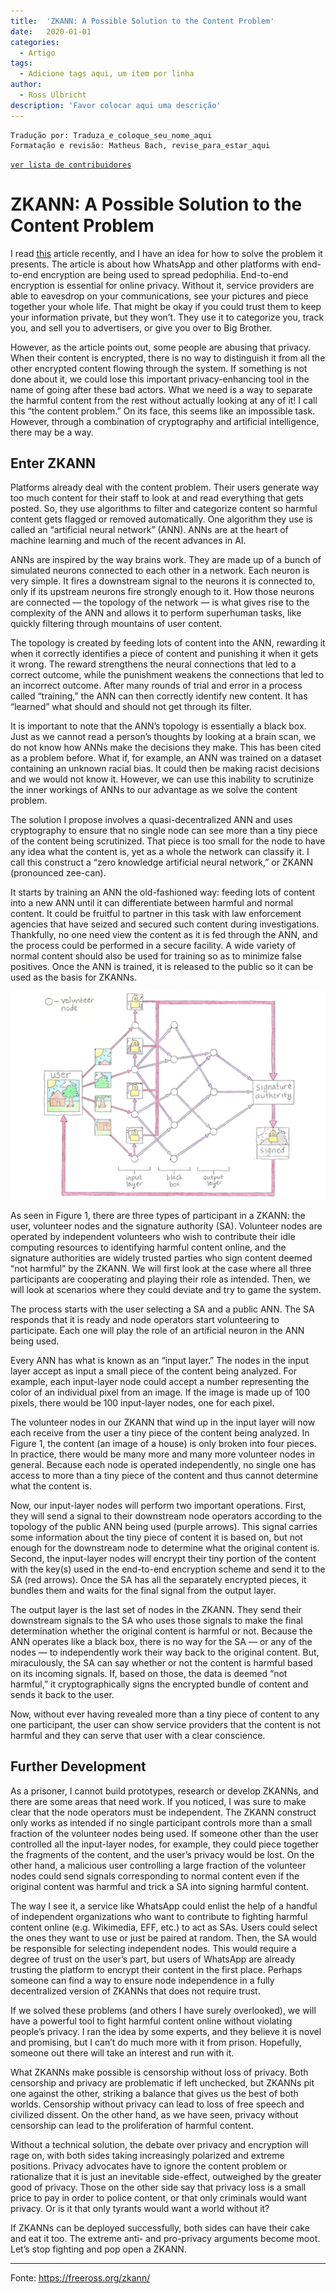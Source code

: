 ```yaml
---
title:  'ZKANN: A Possible Solution to the Content Problem'
date:   2020-01-01
categories:
  - Artigo
tags:
  - Adicione tags aqui, um item por linha
author:
  - Ross Ulbricht
description: 'Favor colocar aqui uma descrição'
---
```


```
Tradução por: Traduza_e_coloque_seu_nome_aqui
Formatação e revisão: Matheus Bach, revise_para_estar_aqui
```
[```ver lista de contribuidores```](/about/#contribuidores)

# ZKANN: A Possible Solution to the Content Problem

I read [this](https://techcrunch.com/2018/12/20/whatsapp-pornography/) article recently, and I have an idea for how to solve the problem it presents. The article is about how WhatsApp and other platforms with end-to-end encryption are being used to spread pedophilia. End-to-end encryption is essential for online privacy. Without it, service providers are able to eavesdrop on your communications, see your pictures and piece together your whole life. That might be okay if you could trust them to keep your information private, but they won’t. They use it to categorize you, track you, and sell you to advertisers, or give you over to Big Brother.

However, as the article points out, some people are abusing that privacy. When their content is encrypted, there is no way to distinguish it from all the other encrypted content flowing through the system. If something is not done about it, we could lose this important privacy-enhancing tool in the name of going after these bad actors. What we need is a way to separate the harmful content from the rest without actually looking at any of it! I call this “the content problem.” On its face, this seems like an impossible task. However, through a combination of cryptography and artificial intelligence, there may be a way.

## Enter ZKANN

Platforms already deal with the content problem. Their users generate way too much content for their staff to look at and read everything that gets posted. So, they use algorithms to filter and categorize content so harmful content gets flagged or removed automatically. One algorithm they use is called an “artificial neural network” (ANN). ANNs are at the heart of machine learning and much of the recent advances in AI.

ANNs are inspired by the way brains work. They are made up of a bunch of simulated neurons connected to each other in a network. Each neuron is very simple. It fires a downstream signal to the neurons it is connected to, only if its upstream neurons fire strongly enough to it. How those neurons are connected — the topology of the network — is what gives rise to the complexity of the ANN and allows it to perform superhuman tasks, like quickly filtering through mountains of user content.

The topology is created by feeding lots of content into the ANN, rewarding it when it correctly identifies a piece of content and punishing it when it gets it wrong. The reward strengthens the neural connections that led to a correct outcome, while the punishment weakens the connections that led to an incorrect outcome. After many rounds of trial and error in a process called “training,” the ANN can then correctly identify new content. It has “learned” what should and should not get through its filter.

It is important to note that the ANN’s topology is essentially a black box. Just as we cannot read a person’s thoughts by looking at a brain scan, we do not know how ANNs make the decisions they make. This has been cited as a problem before. What if, for example, an ANN was trained on a dataset containing an unknown racial bias. It could then be making racist decisions and we would not know it. However, we can use this inability to scrutinize the inner workings of ANNs to our advantage as we solve the content problem.

The solution I propose involves a quasi-decentralized ANN and uses cryptography to ensure that no single node can see more than a tiny piece of the content being scrutinized. That piece is too small for the node to have any idea what the content is, yet as a whole the network can classify it. I call this construct a “zero knowledge artificial neural network,” or ZKANN (pronounced zee-can).

It starts by training an ANN the old-fashioned way: feeding lots of content into a new ANN until it can differentiate between harmful and normal content. It could be fruitful to partner in this task with law enforcement agencies that have seized and secured such content during investigations. Thankfully, no one need view the content as it is fed through the ANN, and the process could be performed in a secure facility. A wide variety of normal content should also be used for training so as to minimize false positives. Once the ANN is trained, it is released to the public so it can be used as the basis for ZKANNs.

![media](../stuff/zkann-diagram.webp)

As seen in Figure 1, there are three types of participant in a ZKANN: the user, volunteer nodes and the signature authority (SA). Volunteer nodes are operated by independent volunteers who wish to contribute their idle computing resources to identifying harmful content online, and the signature authorities are widely trusted parties who sign content deemed “not harmful” by the ZKANN. We will first look at the case where all three participants are cooperating and playing their role as intended. Then, we will look at scenarios where they could deviate and try to game the system.

The process starts with the user selecting a SA and a public ANN. The SA responds that it is ready and node operators start volunteering to participate. Each one will play the role of an artificial neuron in the ANN being used.

Every ANN has what is known as an “input layer.” The nodes in the input layer accept as input a small piece of the content being analyzed. For example, each input-layer node could accept a number representing the color of an individual pixel from an image. If the image is made up of 100 pixels, there would be 100 input-layer nodes, one for each pixel.

The volunteer nodes in our ZKANN that wind up in the input layer will now each receive from the user a tiny piece of the content being analyzed. In Figure 1, the content (an image of a house) is only broken into four pieces. In practice, there would be many more and many more volunteer nodes in general. Because each node is operated independently, no single one has access to more than a tiny piece of the content and thus cannot determine what the content is.

Now, our input-layer nodes will perform two important operations. First, they will send a signal to their downstream node operators according to the topology of the public ANN being used (purple arrows). This signal carries some information about the tiny piece of content it is based on, but not enough for the downstream node to determine what the original content is. Second, the input-layer nodes will encrypt their tiny portion of the content with the key(s) used in the end-to-end encryption scheme and send it to the SA (red arrows). Once the SA has all the separately encrypted pieces, it bundles them and waits for the final signal from the output layer.

The output layer is the last set of nodes in the ZKANN. They send their downstream signals to the SA who uses those signals to make the final determination whether the original content is harmful or not. Because the ANN operates like a black box, there is no way for the SA — or any of the nodes — to independently work their way back to the original content. But, miraculously, the SA can say whether or not the content is harmful based on its incoming signals. If, based on those, the data is deemed “not harmful,” it cryptographically signs the encrypted bundle of content and sends it back to the user.

Now, without ever having revealed more than a tiny piece of content to any one participant, the user can show service providers that the content is not harmful and they can serve that user with a clear conscience.

## Further Development

As a prisoner, I cannot build prototypes, research or develop ZKANNs, and there are some areas that need work. If you noticed, I was sure to make clear that the node operators must be independent. The ZKANN construct only works as intended if no single participant controls more than a small fraction of the volunteer nodes being used. If someone other than the user controlled all the input-layer nodes, for example, they could piece together the fragments of the content, and the user’s privacy would be lost. On the other hand, a malicious user controlling a large fraction of the volunteer nodes could send signals corresponding to normal content even if the original content was harmful and trick a SA into signing harmful content.

The way I see it, a service like WhatsApp could enlist the help of a handful of independent organizations who want to contribute to fighting harmful content online (e.g. Wikimedia, EFF, etc.) to act as SAs. Users could select the ones they want to use or just be paired at random. Then, the SA would be responsible for selecting independent nodes. This would require a degree of trust on the user’s part, but users of WhatsApp are already trusting the platform to encrypt their content in the first place. Perhaps someone can find a way to ensure node independence in a fully decentralized version of ZKANNs that does not require trust.

If we solved these problems (and others I have surely overlooked), we will have a powerful tool to fight harmful content online without violating people’s privacy. I ran the idea by some experts, and they believe it is novel and promising, but I can’t do much more with it from prison. Hopefully, someone out there will take an interest and run with it.

What ZKANNs make possible is censorship without loss of privacy. Both censorship and privacy are problematic if left unchecked, but ZKANNs pit one against the other, striking a balance that gives us the best of both worlds. Censorship without privacy can lead to loss of free speech and civilized dissent. On the other hand, as we have seen, privacy without censorship can lead to the proliferation of harmful content.

Without a technical solution, the debate over privacy and encryption will rage on, with both sides taking increasingly polarized and extreme positions. Privacy advocates have to ignore the content problem or rationalize that it is just an inevitable side-effect, outweighed by the greater good of privacy. Those on the other side say that privacy loss is a small price to pay in order to police content, or that only criminals would want privacy. Or is it that only tyrants would want a world without it?

If ZKANNs can be deployed successfully, both sides can have their cake and eat it too. The extreme anti- and pro-privacy arguments become moot. Let’s stop fighting and pop open a ZKANN.

---
Fonte: https://freeross.org/zkann/